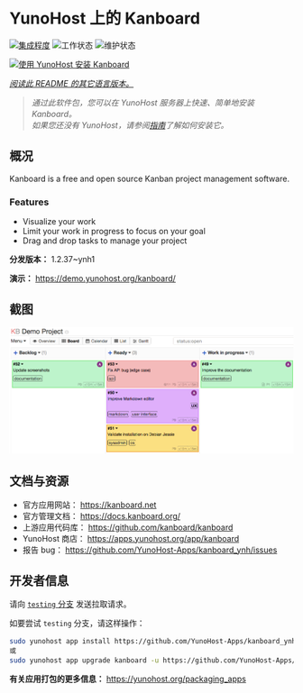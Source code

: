 <!--
注意：此 README 由 <https://github.com/YunoHost/apps/tree/master/tools/readme_generator> 自动生成
请勿手动编辑。
-->

# YunoHost 上的 Kanboard

[![集成程度](https://dash.yunohost.org/integration/kanboard.svg)](https://dash.yunohost.org/appci/app/kanboard) ![工作状态](https://ci-apps.yunohost.org/ci/badges/kanboard.status.svg) ![维护状态](https://ci-apps.yunohost.org/ci/badges/kanboard.maintain.svg)

[![使用 YunoHost 安装 Kanboard](https://install-app.yunohost.org/install-with-yunohost.svg)](https://install-app.yunohost.org/?app=kanboard)

*[阅读此 README 的其它语言版本。](./ALL_README.md)*

> *通过此软件包，您可以在 YunoHost 服务器上快速、简单地安装 Kanboard。*  
> *如果您还没有 YunoHost，请参阅[指南](https://yunohost.org/install)了解如何安装它。*

## 概况

Kanboard is a free and open source Kanban project management software.

### Features

- Visualize your work
- Limit your work in progress to focus on your goal
- Drag and drop tasks to manage your project


**分发版本：** 1.2.37~ynh1

**演示：** <https://demo.yunohost.org/kanboard/>

## 截图

![Kanboard 的截图](./doc/screenshots/board.png)

## 文档与资源

- 官方应用网站： <https://kanboard.net>
- 官方管理文档： <https://docs.kanboard.org/>
- 上游应用代码库： <https://github.com/kanboard/kanboard>
- YunoHost 商店： <https://apps.yunohost.org/app/kanboard>
- 报告 bug： <https://github.com/YunoHost-Apps/kanboard_ynh/issues>

## 开发者信息

请向 [`testing` 分支](https://github.com/YunoHost-Apps/kanboard_ynh/tree/testing) 发送拉取请求。

如要尝试 `testing` 分支，请这样操作：

```bash
sudo yunohost app install https://github.com/YunoHost-Apps/kanboard_ynh/tree/testing --debug
或
sudo yunohost app upgrade kanboard -u https://github.com/YunoHost-Apps/kanboard_ynh/tree/testing --debug
```

**有关应用打包的更多信息：** <https://yunohost.org/packaging_apps>
